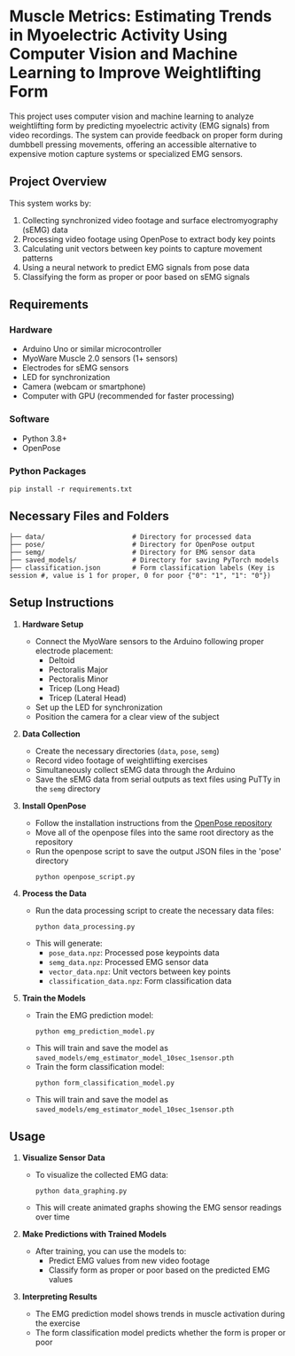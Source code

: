 # Muscle Metrics: Estimating Trends in Myoelectric Activity Using Computer Vision and Machine Learning to Improve Weightlifting Form

This project uses computer vision and machine learning to analyze weightlifting form by predicting myoelectric activity (EMG signals) from video recordings. The system can provide feedback on proper form during dumbbell pressing movements, offering an accessible alternative to expensive motion capture systems or specialized EMG sensors.

## Project Overview

This system works by:
1. Collecting synchronized video footage and surface electromyography (sEMG) data
2. Processing video footage using OpenPose to extract body key points
3. Calculating unit vectors between key points to capture movement patterns
4. Using a neural network to predict EMG signals from pose data
5. Classifying the form as proper or poor based on sEMG signals

## Requirements

### Hardware
- Arduino Uno or similar microcontroller
- MyoWare Muscle 2.0 sensors (1+ sensors)
- Electrodes for sEMG sensors
- LED for synchronization
- Camera (webcam or smartphone)
- Computer with GPU (recommended for faster processing)

### Software
- Python 3.8+
- OpenPose

### Python Packages
```
pip install -r requirements.txt
```

## Necessary Files and Folders

```
├── data/                      # Directory for processed data
├── pose/                      # Directory for OpenPose output
├── semg/                      # Directory for EMG sensor data
├── saved_models/              # Directory for saving PyTorch models
├── classification.json        # Form classification labels (Key is session #, value is 1 for proper, 0 for poor {"0": "1", "1": "0"})
```

## Setup Instructions

1. **Hardware Setup**
   - Connect the MyoWare sensors to the Arduino following proper electrode placement:
     - Deltoid
     - Pectoralis Major
     - Pectoralis Minor
     - Tricep (Long Head)
     - Tricep (Lateral Head)
   - Set up the LED for synchronization
   - Position the camera for a clear view of the subject

2. **Data Collection**
   - Create the necessary directories (`data`, `pose`, `semg`)
   - Record video footage of weightlifting exercises
   - Simultaneously collect sEMG data through the Arduino
   - Save the sEMG data from serial outputs as text files using PuTTy in the `semg` directory

3. **Install OpenPose**
   - Follow the installation instructions from the [OpenPose repository](https://github.com/CMU-Perceptual-Computing-Lab/openpose)
   - Move all of the openpose files into the same root directory as the repository
   - Run the openpose script to save the output JSON files in the 'pose' directory
      ```
     python openpose_script.py
     ```

4. **Process the Data**
   - Run the data processing script to create the necessary data files:
     ```
     python data_processing.py
     ```
   - This will generate:
     - `pose_data.npz`: Processed pose keypoints data
     - `semg_data.npz`: Processed EMG sensor data
     - `vector_data.npz`: Unit vectors between key points
     - `classification_data.npz`: Form classification data

5. **Train the Models**
   - Train the EMG prediction model:
     ```
     python emg_prediction_model.py
     ```
   - This will train and save the model as `saved_models/emg_estimator_model_10sec_1sensor.pth`
   - Train the form classification model:
     ```
     python form_classification_model.py
     ```
   - This will train and save the model as `saved_models/emg_estimator_model_10sec_1sensor.pth`


## Usage

1. **Visualize Sensor Data**
   - To visualize the collected EMG data:
     ```
     python data_graphing.py
     ```
   - This will create animated graphs showing the EMG sensor readings over time

2. **Make Predictions with Trained Models**
   - After training, you can use the models to:
     - Predict EMG values from new video footage
     - Classify form as proper or poor based on the predicted EMG values

3. **Interpreting Results**
   - The EMG prediction model shows trends in muscle activation during the exercise
   - The form classification model predicts whether the form is proper or poor